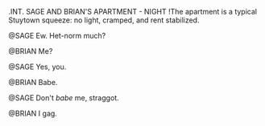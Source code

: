 .INT. SAGE AND BRIAN'S APARTMENT - NIGHT
!The apartment is a typical Stuytown squeeze: no light, cramped, and rent stabilized.

@SAGE
Ew. Het-norm much?

@BRIAN
Me?

@SAGE
Yes, you.

@BRIAN
Babe.

@SAGE
Don't *babe* me, straggot.

@BRIAN
I gag. 
